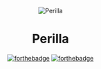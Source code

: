 <div align="center">

![Perilla](https://perilla.js.org/asserts/icon.svg ':size=128x128')

<h1>Perilla</h1>

[![forthebadge](https://forthebadge.com/images/badges/built-with-love.svg)](https://forthebadge.com)
[![forthebadge](https://forthebadge.com/images/badges/made-with-javascript.svg)](https://forthebadge.com)

</div>
